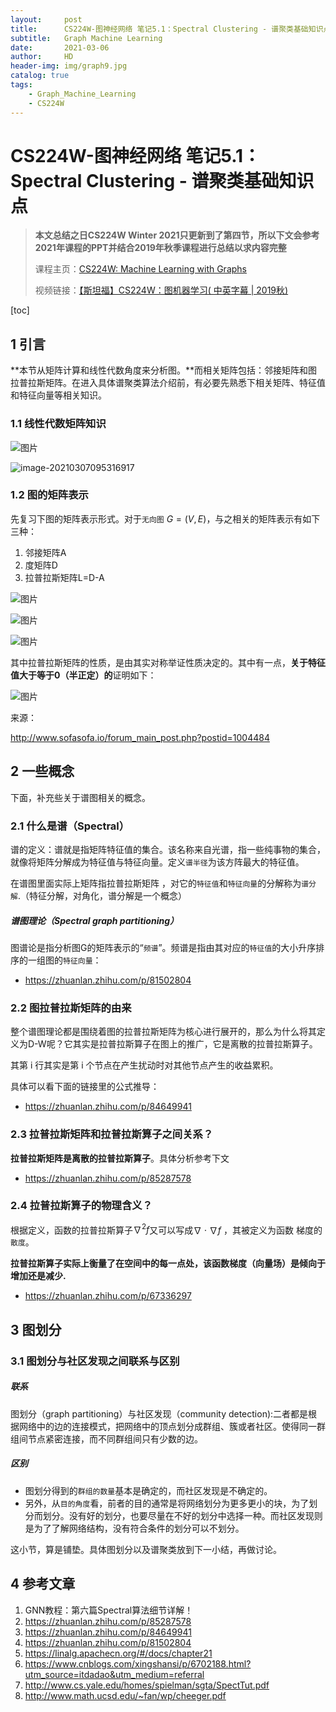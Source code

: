 ```yaml
---
layout:     post
title:      CS224W-图神经网络 笔记5.1：Spectral Clustering - 谱聚类基础知识点
subtitle:   Graph Machine Learning 
date:       2021-03-06
author:     HD
header-img: img/graph9.jpg
catalog: true
tags:
    - Graph_Machine_Learning
    - CS224W
---
```


# CS224W-图神经网络 笔记5.1：Spectral Clustering - 谱聚类基础知识点

> **本文总结之日CS224W Winter 2021只更新到了第四节，所以下文会参考2021年课程的PPT并结合2019年秋季课程进行总结以求内容完整** 
>
> 课程主页：[CS224W: Machine Learning with Graphs](http://web.stanford.edu/class/cs224w/) 
>
> 视频链接：[【斯坦福】CS224W：图机器学习( 中英字幕 | 2019秋)](https://www.bilibili.com/video/BV1Vg4y1z7Nf?p=5)

[toc]

## 1 引言

**本节从矩阵计算和线性代数角度来分析图。**而相关矩阵包括：邻接矩阵和图拉普拉斯矩阵。在进入具体谱聚类算法介绍前，有必要先熟悉下相关矩阵、特征值和特征向量等相关知识。

### 1.1 线性代数矩阵知识

![图片](https://tva1.sinaimg.cn/large/e6c9d24egy1go4tnj883uj20r70eyq4i.jpg)

![image-20210307095316917](https://tva1.sinaimg.cn/large/008eGmZEgy1gob3st0ohsj30qx09eq43.jpg)

### 1.2 图的矩阵表示

先复习下图的矩阵表示形式。对于`无向图` $G=(V, E)$，与之相关的矩阵表示有如下三种：

1. 邻接矩阵A
2. 度矩阵D
3. 拉普拉斯矩阵L=D-A

![图片](https://tva1.sinaimg.cn/large/e6c9d24egy1go4ttt1woqj20om0f1dhj.jpg)

![图片](https://tva1.sinaimg.cn/large/e6c9d24egy1go4tv0gmcij20o20ecdhe.jpg)

![图片](https://tva1.sinaimg.cn/large/e6c9d24egy1go4tvy2alyj20od0ff766.jpg)

其中拉普拉斯矩阵的性质，是由其实对称举证性质决定的。其中有一点，**关于特征值大于等于0（半正定）的**证明如下：

![图片](https://tva1.sinaimg.cn/large/e6c9d24egy1go4twqpwsrj20qf0drmyv.jpg)

来源：

http://www.sofasofa.io/forum_main_post.php?postid=1004484

## 2 一些概念

下面，补充些关于谱图相关的概念。

### 2.1 什么是谱（Spectral）

谱的定义：谱就是指矩阵特征值的集合。该名称来自光谱，指一些纯事物的集合，就像将矩阵分解成为特征值与特征向量。定义`谱半径`为该方阵最大的特征值。

在谱图里面实际上矩阵指拉普拉斯矩阵 ，对它的`特征值`和`特征向量`的分解称为`谱分解`.（特征分解，对角化，谱分解是一个概念）

##### 谱图理论（Spectral graph partitioning）

图谱论是指分析图G的矩阵表示的“`频谱`”。频谱是指由其对应的`特征值`的大小升序排序的一组图的`特征向量`：

- https://zhuanlan.zhihu.com/p/81502804

### 2.2 图拉普拉斯矩阵的由来

整个谱图理论都是围绕着图的拉普拉斯矩阵为核心进行展开的，那么为什么将其定义为D-W呢？它其实是拉普拉斯算子在图上的推广，它是离散的拉普拉斯算子。

其第 i 行其实是第 i 个节点在产生扰动时对其他节点产生的收益累积。

具体可以看下面的链接里的公式推导：

- https://zhuanlan.zhihu.com/p/84649941

### 2.3 拉普拉斯矩阵和拉普拉斯算子之间关系？

**拉普拉斯矩阵是离散的拉普拉斯算子**。具体分析参考下文

- https://zhuanlan.zhihu.com/p/85287578

### 2.4 拉普拉斯算子的物理含义？

根据定义，函数的拉普拉斯算子$\nabla^2f$又可以写成$\nabla \cdot \nabla f$ ，其被定义为函数 梯度的`散度`。

**拉普拉斯算子实际上衡量了在空间中的每一点处，该函数梯度（向量场）是倾向于增加还是减少.**

- https://zhuanlan.zhihu.com/p/67336297

## 3 图划分

### 3.1 图划分与社区发现之间联系与区别

##### 联系

图划分（graph partitioning）与社区发现（community detection):二者都是根据网络中的边的连接模式，把网络中的顶点划分成群组、簇或者社区。使得同一群组间节点紧密连接，而不同群组间只有少数的边。

##### 区别

- 图划分得到的`群组的数量`基本是确定的，而社区发现是不确定的。
- 另外，从`目的角度`看，前者的目的通常是将网络划分为更多更小的块，为了划分而划分。没有好的划分，也要尽量在不好的划分中选择一种。而社区发现则是为了了解网络结构，没有符合条件的划分可以不划分。

这小节，算是铺垫。具体图划分以及谱聚类放到下一小结，再做讨论。

## 4 参考文章

1. GNN教程：第六篇Spectral算法细节详解！
2. https://zhuanlan.zhihu.com/p/85287578
3. https://zhuanlan.zhihu.com/p/84649941
4. https://zhuanlan.zhihu.com/p/81502804
5. https://linalg.apachecn.org/#/docs/chapter21
6. https://www.cnblogs.com/xingshansi/p/6702188.html?utm_source=itdadao&utm_medium=referral
7. http://www.cs.yale.edu/homes/spielman/sgta/SpectTut.pdf
8. http://www.math.ucsd.edu/~fan/wp/cheeger.pdf